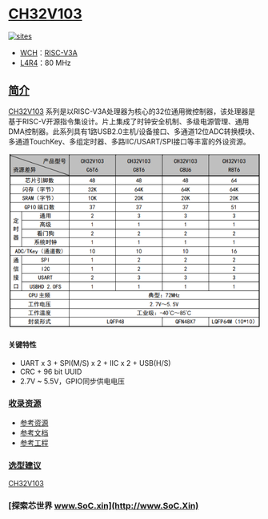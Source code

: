 ﻿# [CH32V103](https://github.com/SoCXin/CH32V103)

[![sites](http://182.61.61.133/link/resources/SoC.png)](http://www.SoC.Xin)

* [WCH](http://www.wch.cn/)：[RISC-V3A](https://github.com/SoCXin/RISC-V)
* [L4R4](https://github.com/SoCXin/Level)：80 MHz

## [简介](https://github.com/SoCXin/CH32V103/wiki)

[CH32V103](https://github.com/SoCXin/CH32V103) 系列是以RISC-V3A处理器为核心的32位通用微控制器，该处理器是基于RISC-V开源指令集设计。片上集成了时钟安全机制、多级电源管理、通用DMA控制器。此系列具有1路USB2.0主机/设备接口、多通道12位ADC转换模块、多通道TouchKey、多组定时器、多路IIC/USART/SPI接口等丰富的外设资源。

[![sites](docs/CH32V103.png)](http://www.wch.cn/products/CH32V103.html?)

#### 关键特性

* UART x 3 + SPI(M/S) x 2 + IIC x 2 + USB(H/S)
* CRC + 96 bit UUID
* 2.7V ~ 5.5V，GPIO同步供电电压

### [收录资源](https://github.com/SoCXin/CH32V103)

* [参考资源](src/)
* [参考文档](docs/)
* [参考工程](project/)


### [选型建议](https://github.com/SoCXin)

[CH32V103](https://github.com/SoCXin/CH32V103)

### [探索芯世界 www.SoC.xin](http://www.SoC.Xin)
